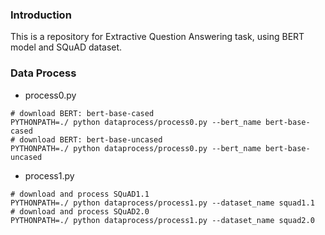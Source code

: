 ### Introduction

This is a repository for Extractive Question Answering task, using BERT model and SQuAD dataset.

### Data Process

* process0.py

```shell
# download BERT: bert-base-cased
PYTHONPATH=./ python dataprocess/process0.py --bert_name bert-base-cased
# download BERT: bert-base-uncased
PYTHONPATH=./ python dataprocess/process0.py --bert_name bert-base-uncased
```

* process1.py

```shell
# download and process SQuAD1.1
PYTHONPATH=./ python dataprocess/process1.py --dataset_name squad1.1
# download and process SQuAD2.0
PYTHONPATH=./ python dataprocess/process1.py --dataset_name squad2.0
```
